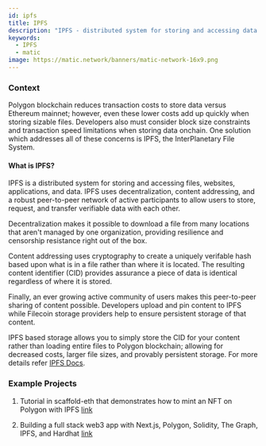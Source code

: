 ```yaml
---
id: ipfs
title: IPFS
description: "IPFS - distributed system for storing and accessing data."
keywords:
  - IPFS
  - matic
image: https://matic.network/banners/matic-network-16x9.png
---
```



### Context

Polygon blockchain reduces transaction costs to store data versus Ethereum mainnet; however, even these lower costs add up quickly when storing sizable files. Developers also must consider block size constraints and transaction speed limitations when storing data onchain. One solution which addresses all of these concerns is IPFS, the InterPlanetary File System.&#x20;

#### What is IPFS?&#x20;

IPFS is a distributed system for storing and accessing files, websites, applications, and data. IPFS uses decentralization, content addressing, and a robust peer-to-peer network of active participants to allow users to store, request, and transfer verifiable data with each other. 

Decentralization makes it possible to download a file from many locations that aren't managed by one organization, providing resilience and censorship resistance right out of the box.  

Content addressing uses cryptography to create a uniquely verifable hash based upon what is in a file rather than where it is located. The resulting content identifier (CID) provides assurance a piece of data is identical regardless of where it is stored.

Finally, an ever growing active community of users makes this peer-to-peer sharing of content possible. Developers upload and pin content to IPFS while Filecoin storage providers help to ensure persistent storage of that content. 


IPFS based storage allows you to simply store the CID for your content rather than loading entire files to Polygon blockchain; allowing for decreased costs, larger file sizes, and provably persistent storage. For more details refer [IPFS Docs](https://docs.ipfs.io/). &#x20;

### Example Projects

 1)  Tutorial in scaffold-eth that demonstrates how to mint an NFT on Polygon with IPFS [link](https://github.com/scaffold-eth/scaffold-eth/tree/simple-nft-example)

 2) Building a full stack web3 app with Next.js, Polygon, Solidity, The Graph, IPFS, and Hardhat [link](https://dev.to/dabit3/the-complete-guide-to-full-stack-web3-development-4g74)
